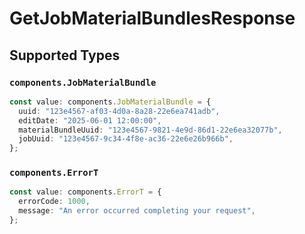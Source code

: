 # GetJobMaterialBundlesResponse


## Supported Types

### `components.JobMaterialBundle`

```typescript
const value: components.JobMaterialBundle = {
  uuid: "123e4567-af03-4d0a-8a28-22e6ea741adb",
  editDate: "2025-06-01 12:00:00",
  materialBundleUuid: "123e4567-9821-4e9d-86d1-22e6ea32077b",
  jobUuid: "123e4567-9c34-4f8e-ac36-22e6e26b966b",
};
```

### `components.ErrorT`

```typescript
const value: components.ErrorT = {
  errorCode: 1000,
  message: "An error occurred completing your request",
};
```

